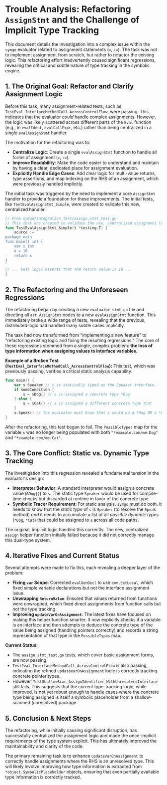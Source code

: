 # Trouble Analysis: Refactoring `AssignStmt` and the Challenge of Implicit Type Tracking

This document details the investigation into a complex issue within the `symgo` evaluator related to assignment statements (`=`, `:=`). The task was not to implement assignment from scratch, but rather to refactor the existing logic. This refactoring effort inadvertently caused significant regressions, revealing the critical and subtle nature of type tracking in the symbolic engine.

## 1. The Original Goal: Refactor and Clarify Assignment Logic

Before this task, many assignment-related tests, such as `TestEval_InterfaceMethodCall_AcrossControlFlow`, were passing. This indicates that the evaluator *could* handle complex assignments. However, the logic was likely scattered across different parts of the `Eval` function (e.g., in `evalIdent`, `evalCallExpr`, etc.) rather than being centralized in a single `evalAssignStmt` handler.

The motivation for the refactoring was to:
-   **Centralize Logic**: Create a single `evalAssignStmt` function to handle all forms of assignment (`=`, `:=`).
-   **Improve Readability**: Make the code easier to understand and maintain by having a clear, dedicated place for assignment evaluation.
-   **Explicitly Handle Edge Cases**: Add clear logic for multi-value returns, type assertions, and map indexing on the RHS of an assignment, which were previously handled implicitly.

The initial task was triggered by the need to implement a core `AssignStmt` handler to provide a foundation for these improvements. The initial tests, like `TestEvalAssignStmt_Simple`, were created to validate this new, centralized handler.

```go
// From symgo/integration_test/assign_stmt_test.go
// This test was created to validate the new, centralized assignment logic.
func TestEvalAssignStmt_Simple(t *testing.T) {
	source := `
package main
func main() int {
	var x int
	x = 10
	return x
}
`
// ... test logic asserts that the return value is 10 ...
}
```

## 2. The Refactoring and the Unforeseen Regressions

The refactoring began by creating a new `evaluator_stmt.go` file and directing all `ast.AssignStmt` nodes to a new `evalAssignStmt` function. This immediately broke a wide range of tests, revealing that the previous, distributed logic had handled many subtle cases implicitly.

The task had now transformed from "implementing a new feature" to "refactoring existing logic and fixing the resulting regressions." The core of these regressions stemmed from a single, complex problem: **the loss of type information when assigning values to interface variables.**

**Example of a Broken Test (`TestEval_InterfaceMethodCall_AcrossControlFlow`):**
This test, which was previously passing, verifies a critical static analysis capability:
```go
func main() {
    var s Speaker // s is statically typed as the Speaker interface.
    if someCondition {
        s = &Dog{} // s is assigned a concrete type *Dog
    } else {
        s = &Cat{} // s is assigned a different concrete type *Cat
    }
    s.Speak() // The evaluator must know that s could be a *Dog OR a *Cat.
}
```
After the refactoring, this test began to fail. The `PossibleTypes` map for the variable `s` was no longer being populated with both `"*example.com/me.Dog"` and `"*example.com/me.Cat"`.

## 3. The Core Conflict: Static vs. Dynamic Type Tracking

The investigation into this regression revealed a fundamental tension in the evaluator's design:

-   **Interpreter Behavior**: A standard interpreter would assign a concrete value (`&Dog{}`) to `s`. The static type `Speaker` would be used for compile-time checks but discarded at runtime in favor of the concrete type.
-   **Symbolic Tracer Requirement**: For static analysis, `symgo` must do both. It needs to know that the *static type* of `s` is `Speaker` (to resolve the `Speak` method) *and* it needs to accumulate a list of all *possible dynamic types* (`*Dog`, `*Cat`) that could be assigned to `s` across all code paths.

The original, implicit logic handled this correctly. The new, centralized `assign` helper function initially failed because it did not correctly manage this dual-type system.

## 4. Iterative Fixes and Current Status

Several attempts were made to fix this, each revealing a deeper layer of the problem:

-   **Fixing `var` Scope**: Corrected `evalGenDecl` to use `env.SetLocal`, which fixed simple variable declarations but not the interface assignment issue.
-   **Unwrapping `ReturnValue`**: Ensured that values returned from functions were unwrapped, which fixed direct assignments from function calls but not the type tracking.
-   **Improving `updateVarOnAssignment`**: The latest fixes have focused on making this helper function smarter. It now explicitly checks if a variable is an interface and then attempts to deduce the concrete type of the value being assigned (handling pointers correctly) and records a string representation of that type in the `PossibleTypes` map.

**Current Status:**
-   The `assign_stmt_test.go` tests, which cover basic assignment forms, are now passing.
-   `TestEval_InterfaceMethodCall_AcrossControlFlow` is also passing, indicating the refined `updateVarOnAssignment` logic is correctly tracking concrete pointer types.
-   However, `TestShallowScan_AssignIdentifier_WithUnresolvedInterface` still fails. This suggests that the current type-tracking logic, while improved, is not yet robust enough to handle cases where the concrete type being assigned is itself a symbolic placeholder from a shallow-scanned (unresolved) package.

## 5. Conclusion & Next Steps

The refactoring, while initially causing significant disruption, has successfully centralized the assignment logic and made the once-implicit requirements of the type system explicit. This has ultimately improved the maintainability and clarity of the code.

The primary remaining task is to enhance `updateVarOnAssignment` to correctly handle assignments where the RHS is an unresolved type. This will likely involve improving how type information is extracted from `*object.SymbolicPlaceholder` objects, ensuring that even partially available type information is correctly tracked.